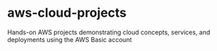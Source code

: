 # aws-cloud-projects
Hands-on AWS projects demonstrating cloud concepts, services, and deployments using the AWS Basic account
